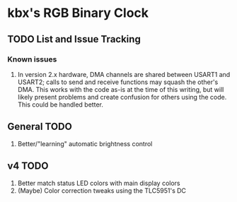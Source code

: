 # kbx's RGB Binary Clock

## TODO List and Issue Tracking

### Known issues

1. In version 2.x hardware, DMA channels are shared between USART1 and USART2;
 calls to send and receive functions may squash the other's DMA. This works with
 the code as-is at the time of this writing, but will likely present problems
 and create confusion for others using the code. This could be handled better.


## General TODO

1. Better/"learning" automatic brightness control


## v4 TODO

1. Better match status LED colors with main display colors
1. (Maybe) Color correction tweaks using the TLC5951's DC
